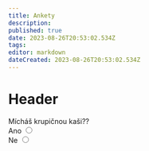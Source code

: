 ```yaml
---
title: Ankety
description: 
published: true
date: 2023-08-26T20:53:02.534Z
tags: 
editor: markdown
dateCreated: 2023-08-26T20:53:02.534Z
---
```


# Header



Mícháš krupičnou kaši??
<br> Ano <input onclick="alert (' Odpoveď 1 - Áno ')" type="radio"><br>Ne   <input onclick="alert (' Odpoveď 2 - Nie ')" type="radio">
</form>